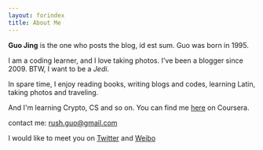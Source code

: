 ```yaml
---
layout: forindex
title: About Me
---
```


**Guo Jing** is the one who posts the blog, id est sum. Guo was born in 1995.

I am a coding learner, and I love taking photos. I've been a blogger since 2009. BTW, I want to be a *Jedi*.

In spare time, I enjoy reading books, writing blogs and codes, learning Latin, taking photos and traveling.

And I'm learning Crypto, CS and so on. You can find me <a href="https://www.coursera.org/user/i/361951d01125a4915d2bc9815ad17a1b">here</a> on Coursera.

contact me: <rush.guo@gmail.com>

I would like to meet you on <a href="https://twitter.com/guojingtw">Twitter</a> and <a href="http://weibo.com/gj1030">Weibo</a>
